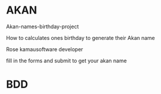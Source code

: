 # AKAN
<tittle>Akan-names-birthday-project</tittle>
<p>How to calculates ones birthday to generate their Akan name</p>

<body>
<p>Rose kamau<brk>software developer</p>

<p>fill in the forms and submit to get your akan name</p>

<h1>BDD</h1>



</body>
